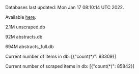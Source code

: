 Databases last updated: Mon Jan 17 08:10:14 UTC 2022. 

Available [here](https://github.com/cbeauhilton/ash-db/releases).

2.1M	unscraped.db

92M	abstracts.db

694M	abstracts_full.db

Current number of items in db:
[{"count(*)": 93309}]

Current number of scraped items in db:
[{"count(*)": 85842}]

